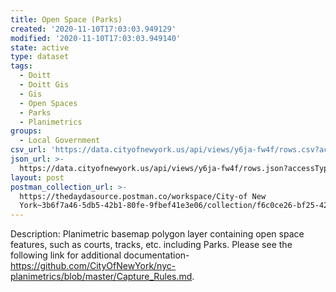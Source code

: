 ```yaml
---
title: Open Space (Parks)
created: '2020-11-10T17:03:03.949129'
modified: '2020-11-10T17:03:03.949140'
state: active
type: dataset
tags:
  - Doitt
  - Doitt Gis
  - Gis
  - Open Spaces
  - Parks
  - Planimetrics
groups:
  - Local Government
csv_url: 'https://data.cityofnewyork.us/api/views/y6ja-fw4f/rows.csv?accessType=DOWNLOAD'
json_url: >-
  https://data.cityofnewyork.us/api/views/y6ja-fw4f/rows.json?accessType=DOWNLOAD
layout: post
postman_collection_url: >-
  https://thedaydasource.postman.co/workspace/City-of New
  York~3b6f7a46-5db5-42b1-80fe-9fbef41e3e06/collection/f6c0ce26-bf25-4268-abbb-e1003da1c44e
---
```

Description:  Planimetric basemap polygon layer containing open space features, such as courts, tracks, etc. including Parks. Please see the following link for additional documentation- https://github.com/CityOfNewYork/nyc-planimetrics/blob/master/Capture_Rules.md.

